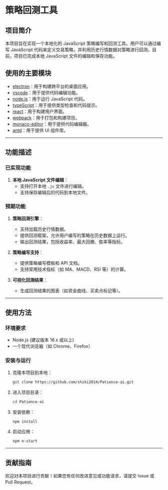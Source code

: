 # 策略回测工具

## 项目简介

本项目旨在实现一个本地化的 JavaScript 策略编写和回测工具。用户可以通过编写 JavaScript 代码来定义交易策略，并利用历史行情数据对策略进行回测。目前，项目已完成本地 JavaScript 文件的编辑和保存功能。

## 使用的主要模块

- [electron](https://www.electronjs.org/)：用于构建跨平台的桌面应用。
- [vscode](https://code.visualstudio.com/)：用于提供代码编辑功能。
- [node.js](https://nodejs.org/)：用于运行 JavaScript 代码。
- [typeScript](https://www.typescriptlang.org/)：用于提供类型检查和代码提示。
- [react](https://reactjs.org/)：用于构建用户界面。
- [webpack](https://webpack.js.org/)：用于打包和构建项目。
- [monaco-editor](https://microsoft.github.io/monaco-editor/)：用于提供代码编辑器。
- [antd](https://ant.design/)：用于提供 UI 组件库。
---

## 功能描述

### 已实现功能
1. **本地 JavaScript 文件编辑**：
   - 支持打开本地 `.js` 文件进行编辑。
   - 支持保存编辑后的代码到本地文件。

### 预期功能
1. **策略回测引擎**：
   - 支持加载历史行情数据。
   - 提供回测框架，允许用户编写的策略在历史数据上运行。
   - 输出回测结果，包括收益率、最大回撤、胜率等指标。

2. **策略编写支持**：
   - 提供策略编写模板和 API 文档。
   - 支持常用技术指标（如 MA、MACD、RSI 等）的计算。

3. **可视化回测结果**：
   - 生成回测结果的图表（如资金曲线、买卖点标记等）。

---

## 使用方法

### 环境要求
- Node.js (建议版本 16.x 或以上)
- 一个现代浏览器（如 Chrome、Firefox）

### 安装与运行
1. 克隆本项目到本地：
   ```bash
   git clone https://github.com/shiki2014/Patience-ai.git
   ```

2. 进入项目目录：
   ```bash
   cd Patience-ai
   ```

3. 安装依赖：
   ```bash
   npm install
   ```

4. 启动应用：
   ```bash
   npm e-start
   ```

---

## 贡献指南

欢迎对本项目进行贡献！如果您有任何改进意见或功能请求，请提交 Issue 或 Pull Request。
